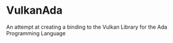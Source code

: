 # VulkanAda
An attempt at creating a binding to the Vulkan Library for the Ada Programming Language
